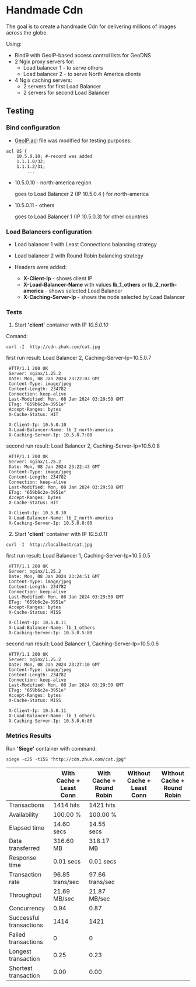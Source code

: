 # Handmade Cdn

The goal is to create a handmade Cdn for delivering millions of images across the globe.

Using:
* Bind9 with GeoIP-based access control lists for GeoDNS
* 2 Ngix proxy servers for:
  * Load balancer 1 - to serve others
  * Load balancer 2 - to serve North America clients
* 4 Ngix caching servers:
  * 2 servers for first Load Balancer
  * 2 servers for second Load Balancer 

## Testing

### Bind configuration
 * [GeoIP.acl](bind%2Fconf%2FGeoIP.acl) file was modified for testing purposes:
```properties
acl US {
    10.5.0.10; #-record was added
	1.1.1.0/32;
	1.1.1.2/31;
        ...
```

* 10.5.0.10 - north-america region

  goes to Load Balancer 2 (IP 10.5.0.4 ) for north-america    

* 10.5.0.11 - others

  goes to Load Balancer 1 (IP 10.5.0.3) for other countries

### Load Balancers configuration

* Load balancer 1 with Least Connections balancing strategy
* Load balancer 2 with Round Robin balancing strategy


* Headers were added:
  * **X-Client-Ip** - shows client IP
  * **X-Load-Balancer-Name** with values **lb_1_others** or **lb_2_north-america** - shows selected Load Balancer
  * **X-Caching-Server-Ip** - shows the node selected by Load Balancer



### Tests
1) Start **'client'** container with IP *10.5.0.10* 

Comand:

```
curl -I  http://cdn.zhuk.com/cat.jpg
```

first run  result: 
Load Balancer 2, Caching-Server-Ip=10.5.0.7
```properties
 HTTP/1.1 200 OK
 Server: nginx/1.25.2
 Date: Mon, 08 Jan 2024 23:22:03 GMT
 Content-Type: image/jpeg
 Content-Length: 234782
 Connection: keep-alive
 Last-Modified: Mon, 08 Jan 2024 03:29:50 GMT
 ETag: "659b6c2e-3951e"
 Accept-Ranges: bytes
 X-Cache-Status: HIT

 X-Client-Ip: 10.5.0.10
 X-Load-Balancer-Name: lb_2_north-america
 X-Caching-Server-Ip: 10.5.0.7:80
```
second run result:
   Load Balancer 2, Caching-Server-Ip=10.5.0.8
```properties
 HTTP/1.1 200 OK
 Server: nginx/1.25.2
 Date: Mon, 08 Jan 2024 23:22:43 GMT
 Content-Type: image/jpeg
 Content-Length: 234782
 Connection: keep-alive
 Last-Modified: Mon, 08 Jan 2024 03:29:50 GMT
 ETag: "659b6c2e-3951e"
 Accept-Ranges: bytes
 X-Cache-Status: HIT

 X-Client-Ip: 10.5.0.10
 X-Load-Balancer-Name: lb_2_north-america
 X-Caching-Server-Ip: 10.5.0.8:80
```

2) Start **'client'** container with IP *10.5.0.11*

```
curl -I  http://localhost/cat.jpg
```
first run result: Load Balancer 1, Caching-Server-Ip=10.5.0.5
```properties
 HTTP/1.1 200 OK
 Server: nginx/1.25.2
 Date: Mon, 08 Jan 2024 23:24:51 GMT
 Content-Type: image/jpeg
 Content-Length: 234782
 Connection: keep-alive
 Last-Modified: Mon, 08 Jan 2024 03:29:50 GMT
 ETag: "659b6c2e-3951e"
 Accept-Ranges: bytes
 X-Cache-Status: MISS

 X-Client-Ip: 10.5.0.11
 X-Load-Balancer-Name: lb_1_others
 X-Caching-Server-Ip: 10.5.0.5:80
```

second run result: Load Balancer 1, Caching-Server-Ip=10.5.0.6
```properties
 HTTP/1.1 200 OK
 Server: nginx/1.25.2
 Date: Mon, 08 Jan 2024 23:27:10 GMT
 Content-Type: image/jpeg
 Content-Length: 234782
 Connection: keep-alive
 Last-Modified: Mon, 08 Jan 2024 03:29:50 GMT
 ETag: "659b6c2e-3951e"
 Accept-Ranges: bytes
 X-Cache-Status: MISS

 X-Client-Ip: 10.5.0.11
 X-Load-Balancer-Name: lb_1_others
 X-Caching-Server-Ip: 10.5.0.6:80
```
### Metrics Results

Run **'Siege'** container with command:

```
siege -c25 -t15S "http://cdn.zhuk.com/cat.jpg"
```

|                         | With Cache + Least Conn | With Cache + Round Robin | Without Cache + Least Conn | Without Cache + Round Robin |
|-------------------------|-------------------------|--------------------------|----------------------------|:---------------------------:|
| Transactions            | 1414 hits               | 1421 hits                |                
| Availability            | 100.00 %                | 100.00 %                 |                
| Elapsed time            | 14.60 secs              | 14.55 secs               |                
| Data transferred        | 316.60 MB               | 318.17 MB                |            
| Response time           | 0.01 secs               | 0.01 secs                |               
| Transaction rate        | 96.85 trans/sec         | 97.66 trans/sec          |            
| Throughput              | 21.69 MB/sec            | 21.87 MB/sec             |                  
| Concurrency             | 0.94                    | 0.87                     |                 
| Successful transactions | 1414                    | 1421                     |     
| Failed transactions     | 0                       | 0                        |         
| Longest transaction     | 0.25                    | 0.23                     |         
| Shortest transaction    | 0.00                    | 0.00                     |        	